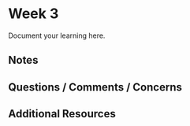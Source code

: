 # Week 3

Document your learning here.

## Notes

## Questions / Comments / Concerns

## Additional Resources
